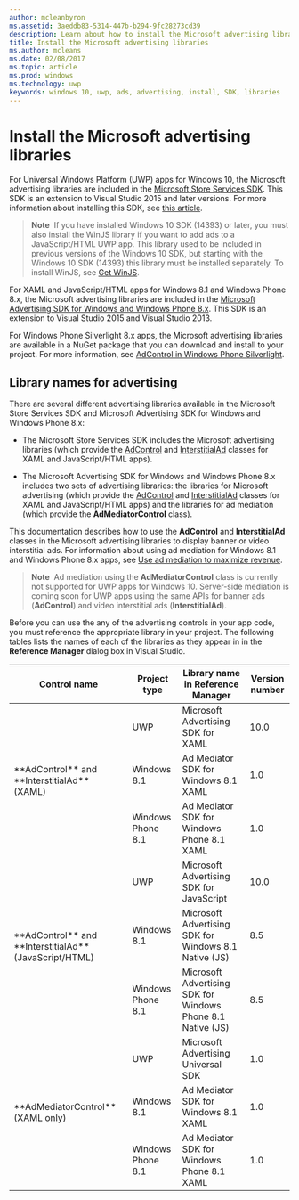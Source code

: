---author: mcleanbyronms.assetid: 3aeddb83-5314-447b-b294-9fc28273cd39description: Learn about how to install the Microsoft advertising libraries.title: Install the Microsoft advertising librariesms.author: mcleansms.date: 02/08/2017ms.topic: articlems.prod: windowsms.technology: uwpkeywords: windows 10, uwp, ads, advertising, install, SDK, libraries---# Install the Microsoft advertising librariesFor Universal Windows Platform (UWP) apps for Windows 10, the Microsoft advertising libraries are included in the [Microsoft Store Services SDK](http://aka.ms/store-em-sdk). This SDK is an extension to Visual Studio 2015 and later versions. For more information about installing this SDK, see [this article](microsoft-store-services-sdk.md).> **Note**&nbsp;&nbsp;If you have installed Windows 10 SDK (14393) or later, you must also install the WinJS library if you want to add ads to a JavaScript/HTML UWP app. This library used to be included in previous versions of the Windows 10 SDK, but starting with the Windows 10 SDK (14393) this library must be installed separately. To install WinJS, see [Get WinJS](http://try.buildwinjs.com/download/GetWinJS/).For XAML and JavaScript/HTML apps for Windows 8.1 and Windows Phone 8.x, the Microsoft advertising libraries are included in the [Microsoft Advertising SDK for Windows and Windows Phone 8.x](http://aka.ms/store-8-sdk). This SDK is an extension to Visual Studio 2015 and Visual Studio 2013.For Windows Phone Silverlight 8.x apps, the Microsoft advertising libraries are available in a NuGet package that you can download and install to your project. For more information, see [AdControl in Windows Phone Silverlight](adcontrol-in-windows-phone-silverlight.md).## Library names for advertisingThere are several different advertising libraries available in the Microsoft Store Services SDK and Microsoft Advertising SDK for Windows and Windows Phone 8.x:* The Microsoft Store Services SDK includes the Microsoft advertising libraries (which provide the [AdControl](https://msdn.microsoft.com/library/windows/apps/microsoft.advertising.winrt.ui.adcontrol.aspx) and [InterstitialAd](https://msdn.microsoft.com/library/windows/apps/microsoft.advertising.winrt.ui.interstitialad.aspx) classes for XAML and JavaScript/HTML apps).* The Microsoft Advertising SDK for Windows and Windows Phone 8.x includes two sets of advertising libraries: the libraries for Microsoft advertising (which provide the [AdControl](https://msdn.microsoft.com/library/windows/apps/microsoft.advertising.winrt.ui.adcontrol.aspx) and [InterstitialAd](https://msdn.microsoft.com/library/windows/apps/microsoft.advertising.winrt.ui.interstitialad.aspx)  classes for XAML and JavaScript/HTML apps) and the libraries for ad mediation (which provide the **AdMediatorControl** class).This documentation describes how to use the **AdControl** and **InterstitialAd** classes in the Microsoft advertising libraries to display banner or video interstitial ads. For information about using ad mediation for Windows 8.1 and Windows Phone 8.x apps, see [Use ad mediation to maximize revenue](https://msdn.microsoft.com/library/windows/apps/xaml/dn864359.aspx).>**Note**&nbsp;&nbsp;Ad mediation using the **AdMediatorControl** class is currently not supported for UWP apps for Windows 10. Server-side mediation is coming soon for UWP apps using the same APIs for banner ads (**AdControl**) and video interstitial ads (**InterstitialAd**).Before you can use the any of the advertising controls in your app code, you must reference the appropriate library in your project. The following tables lists the names of each of the libraries as they appear in in the **Reference Manager** dialog box in Visual Studio.<table>	<thead>		<tr><th>Control name</th><th>Project type</th><th>Library name in Reference Manager</th><th>Version number</th></tr>	</thead>	<tbody>    <tr>			<td rowspan="3">**AdControl** and **InterstitialAd** (XAML)</td>			<td>UWP</td>			<td>Microsoft Advertising SDK for XAML</td>			<td>10.0</td>		</tr>		<tr>			<td>Windows 8.1</td>			<td>Ad Mediator SDK for Windows 8.1 XAML</td>			<td>1.0</td>		</tr>		<tr>			<td>Windows Phone 8.1</td>			<td>Ad Mediator SDK for Windows Phone 8.1 XAML</td>			<td>1.0</td>		</tr>    <tr>			<td rowspan="3">**AdControl** and **InterstitialAd** (JavaScript/HTML)</td>			<td>UWP</td>			<td>Microsoft Advertising SDK for JavaScript</td>			<td>10.0</td>		</tr>		<tr>			<td>Windows 8.1</td>			<td>Microsoft Advertising SDK for Windows 8.1 Native (JS)</td>			<td>8.5</td>		</tr>		<tr>			<td>Windows Phone 8.1</td>			<td>Microsoft Advertising SDK for Windows Phone 8.1 Native (JS)</td>			<td>8.5</td>		</tr>    <tr>			<td rowspan="3">**AdMediatorControl** (XAML only)</td>			<td>UWP</td>			<td>Microsoft Advertising Universal SDK</td>			<td>1.0</td>		</tr>		<tr>			<td>Windows 8.1</td>			<td>Ad Mediator SDK for Windows 8.1 XAML</td>			<td>1.0</td>		</tr>		<tr>			<td>Windows Phone 8.1</td>			<td>Ad Mediator SDK for Windows Phone 8.1 XAML</td>			<td>1.0</td>		</tr>	</tbody></table>   